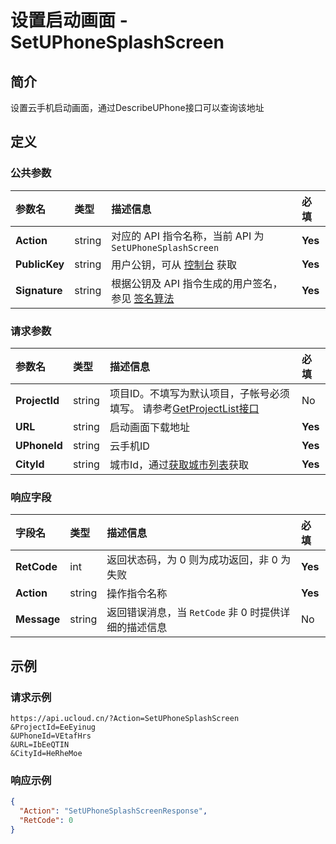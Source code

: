 # 设置启动画面 - SetUPhoneSplashScreen

## 简介

设置云手机启动画面，通过DescribeUPhone接口可以查询该地址









## 定义

### 公共参数

| 参数名 | 类型 | 描述信息 | 必填 |
|:---|:---|:---|:---|
| **Action**     | string  | 对应的 API 指令名称，当前 API 为 `SetUPhoneSplashScreen`                        | **Yes** |
| **PublicKey**  | string  | 用户公钥，可从 [控制台](https://console.ucloud.cn/uapi/apikey) 获取                                             | **Yes** |
| **Signature**  | string  | 根据公钥及 API 指令生成的用户签名，参见 [签名算法](api/summary/signature.md)  | **Yes** |

### 请求参数

| 参数名 | 类型 | 描述信息 | 必填 |
|:---|:---|:---|:---|
| **ProjectId** | string | 项目ID。不填写为默认项目，子帐号必须填写。 请参考[GetProjectList接口](https://docs.ucloud.cn/api/summary/get_project_list) |No|
| **URL** | string | 启动画面下载地址 |**Yes**|
| **UPhoneId** | string | 云手机ID |**Yes**|
| **CityId** | string | 城市Id，通过[获取城市列表](#DescribeUPhoneCities)获取 |**Yes**|

### 响应字段

| 字段名 | 类型 | 描述信息 | 必填 |
|:---|:---|:---|:---|
| **RetCode** | int | 返回状态码，为 0 则为成功返回，非 0 为失败 |**Yes**|
| **Action** | string | 操作指令名称 |**Yes**|
| **Message** | string | 返回错误消息，当 `RetCode` 非 0 时提供详细的描述信息 |No|




## 示例

### 请求示例
    
```
https://api.ucloud.cn/?Action=SetUPhoneSplashScreen
&ProjectId=EeEyinug
&UPhoneId=VEtafHrs
&URL=IbEeQTIN
&CityId=HeRheMoe
```

### 响应示例
    
```json
{
  "Action": "SetUPhoneSplashScreenResponse",
  "RetCode": 0
}
```





